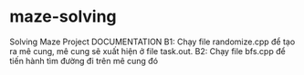 # maze-solving
Solving Maze Project
DOCUMENTATION
B1: Chạy file randomize.cpp để tạo ra mê cung, mê cung sẽ xuất hiện ở file task.out.
B2: Chạy file bfs.cpp để tiến hành tìm đường đi trên mê cung đó